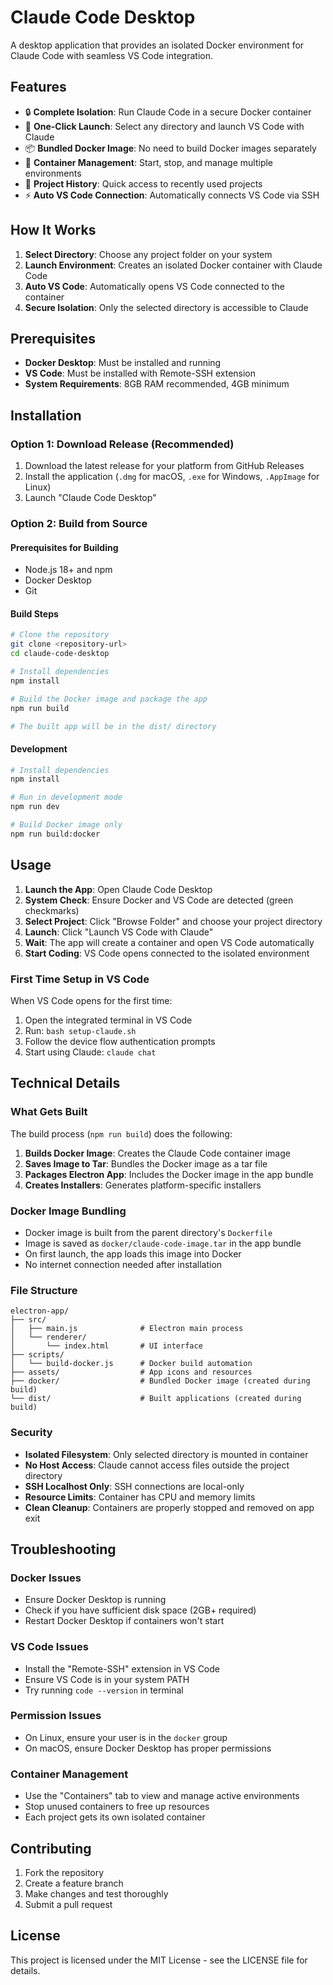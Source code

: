 # Claude Code Desktop

A desktop application that provides an isolated Docker environment for Claude Code with seamless VS Code integration.

## Features

- 🔒 **Complete Isolation**: Run Claude Code in a secure Docker container
- 🚀 **One-Click Launch**: Select any directory and launch VS Code with Claude
- 📦 **Bundled Docker Image**: No need to build Docker images separately
- 🔄 **Container Management**: Start, stop, and manage multiple environments
- 📁 **Project History**: Quick access to recently used projects
- ⚡ **Auto VS Code Connection**: Automatically connects VS Code via SSH

## How It Works

1. **Select Directory**: Choose any project folder on your system
2. **Launch Environment**: Creates an isolated Docker container with Claude Code
3. **Auto VS Code**: Automatically opens VS Code connected to the container
4. **Secure Isolation**: Only the selected directory is accessible to Claude

## Prerequisites

- **Docker Desktop**: Must be installed and running
- **VS Code**: Must be installed with Remote-SSH extension
- **System Requirements**: 8GB RAM recommended, 4GB minimum

## Installation

### Option 1: Download Release (Recommended)
1. Download the latest release for your platform from GitHub Releases
2. Install the application (`.dmg` for macOS, `.exe` for Windows, `.AppImage` for Linux)
3. Launch "Claude Code Desktop"

### Option 2: Build from Source

#### Prerequisites for Building
- Node.js 18+ and npm
- Docker Desktop
- Git

#### Build Steps

```bash
# Clone the repository
git clone <repository-url>
cd claude-code-desktop

# Install dependencies
npm install

# Build the Docker image and package the app
npm run build

# The built app will be in the dist/ directory
```

#### Development

```bash
# Install dependencies
npm install

# Run in development mode
npm run dev

# Build Docker image only
npm run build:docker
```

## Usage

1. **Launch the App**: Open Claude Code Desktop
2. **System Check**: Ensure Docker and VS Code are detected (green checkmarks)
3. **Select Project**: Click "Browse Folder" and choose your project directory
4. **Launch**: Click "Launch VS Code with Claude"
5. **Wait**: The app will create a container and open VS Code automatically
6. **Start Coding**: VS Code opens connected to the isolated environment

### First Time Setup in VS Code

When VS Code opens for the first time:
1. Open the integrated terminal in VS Code
2. Run: `bash setup-claude.sh`
3. Follow the device flow authentication prompts
4. Start using Claude: `claude chat`

## Technical Details

### What Gets Built

The build process (`npm run build`) does the following:

1. **Builds Docker Image**: Creates the Claude Code container image
2. **Saves Image to Tar**: Bundles the Docker image as a tar file
3. **Packages Electron App**: Includes the Docker image in the app bundle
4. **Creates Installers**: Generates platform-specific installers

### Docker Image Bundling

- Docker image is built from the parent directory's `Dockerfile`
- Image is saved as `docker/claude-code-image.tar` in the app bundle
- On first launch, the app loads this image into Docker
- No internet connection needed after installation

### File Structure

```
electron-app/
├── src/
│   ├── main.js              # Electron main process
│   └── renderer/
│       └── index.html       # UI interface
├── scripts/
│   └── build-docker.js      # Docker build automation
├── assets/                  # App icons and resources
├── docker/                  # Bundled Docker image (created during build)
└── dist/                    # Built applications (created during build)
```

### Security

- **Isolated Filesystem**: Only selected directory is mounted in container
- **No Host Access**: Claude cannot access files outside the project directory
- **SSH Localhost Only**: SSH connections are local-only
- **Resource Limits**: Container has CPU and memory limits
- **Clean Cleanup**: Containers are properly stopped and removed on app exit

## Troubleshooting

### Docker Issues
- Ensure Docker Desktop is running
- Check if you have sufficient disk space (2GB+ required)
- Restart Docker Desktop if containers won't start

### VS Code Issues
- Install the "Remote-SSH" extension in VS Code
- Ensure VS Code is in your system PATH
- Try running `code --version` in terminal

### Permission Issues
- On Linux, ensure your user is in the `docker` group
- On macOS, ensure Docker Desktop has proper permissions

### Container Management
- Use the "Containers" tab to view and manage active environments
- Stop unused containers to free up resources
- Each project gets its own isolated container

## Contributing

1. Fork the repository
2. Create a feature branch
3. Make changes and test thoroughly
4. Submit a pull request

## License

This project is licensed under the MIT License - see the LICENSE file for details.